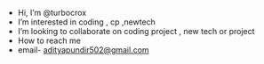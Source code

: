 -  Hi, I’m @turbocrox
-  I’m interested in coding , cp ,newtech 
-  I’m looking to collaborate on  coding project , new tech or project 
-  How to reach me
- email- adityapundir502@gmail.com

<!---
turbocrox/turbocrox is a ✨ special ✨ repository because its `README.md` (this file) appears on your GitHub profile.
You can click the Preview link to take a look at your changes.
--->
